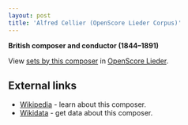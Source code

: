 ```yaml
---
layout: post
title: 'Alfred Cellier (OpenScore Lieder Corpus)'
---
```


__British composer and conductor (1844–1891)__

View [sets by this composer] in [OpenScore Lieder].

[sets by this composer]: https://musescore.com/openscore-lieder-corpus/sets?order=title&text=Cellier,+Alfred
[OpenScore Lieder]: https://musescore.com/openscore-lieder-corpus

## External links

- [Wikipedia] - learn about this composer.
- [Wikidata] - get data about this composer.

[Wikipedia]: https://en.wikipedia.org/wiki/Alfred_Cellier
[Wikidata]: https://www.wikidata.org/wiki/Q2603318
